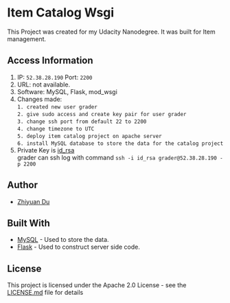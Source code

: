 # Item Catalog Wsgi

This Project was created for my Udacity Nanodegree. It was built for Item management.


## Access Information
1. IP: ```52.38.28.190``` Port: ```2200```
2. URL: not available.
3. Software: MySQL, Flask, mod_wsgi
4. Changes made: <br>
   ```1. created new user grader```<br>
   ```2. give sudo access and create key pair for user grader```<br>
   ```3. change ssh port from default 22 to 2200```<br>
   ```4. change timezone to UTC```<br>
   ```5. deploy item catalog project on apache server```<br>
   ```6. install MySQL database to store the data for the catalog project```
5. Private Key is [id_rsa](id_rsa)<br>
    grader can ssh log with command ```ssh -i id_rsa grader@52.38.28.190 -p 2200```
## Author

* [Zhiyuan Du](https://github.com/lYesterdaYl)

## Built With

* [MySQL](https://www.mysql.com/) - Used to store the data.
* [Flask](http://flask.pocoo.org/) - Used to construct server side code.

## License

This project is licensed under the Apache 2.0 License - see the [LICENSE.md](LICENSE.md) file for details